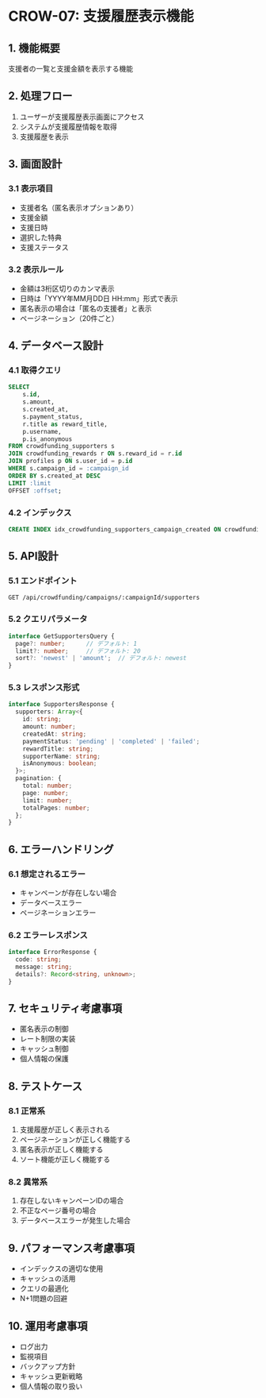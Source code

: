 # CROW-07: 支援履歴表示機能

## 1. 機能概要
支援者の一覧と支援金額を表示する機能

## 2. 処理フロー
1. ユーザーが支援履歴表示画面にアクセス
2. システムが支援履歴情報を取得
3. 支援履歴を表示

## 3. 画面設計
### 3.1 表示項目
- 支援者名（匿名表示オプションあり）
- 支援金額
- 支援日時
- 選択した特典
- 支援ステータス

### 3.2 表示ルール
- 金額は3桁区切りのカンマ表示
- 日時は「YYYY年MM月DD日 HH:mm」形式で表示
- 匿名表示の場合は「匿名の支援者」と表示
- ページネーション（20件ごと）

## 4. データベース設計
### 4.1 取得クエリ
```sql
SELECT 
    s.id,
    s.amount,
    s.created_at,
    s.payment_status,
    r.title as reward_title,
    p.username,
    p.is_anonymous
FROM crowdfunding_supporters s
JOIN crowdfunding_rewards r ON s.reward_id = r.id
JOIN profiles p ON s.user_id = p.id
WHERE s.campaign_id = :campaign_id
ORDER BY s.created_at DESC
LIMIT :limit
OFFSET :offset;
```

### 4.2 インデックス
```sql
CREATE INDEX idx_crowdfunding_supporters_campaign_created ON crowdfunding_supporters(campaign_id, created_at DESC);
```

## 5. API設計
### 5.1 エンドポイント
```
GET /api/crowdfunding/campaigns/:campaignId/supporters
```

### 5.2 クエリパラメータ
```typescript
interface GetSupportersQuery {
  page?: number;      // デフォルト: 1
  limit?: number;     // デフォルト: 20
  sort?: 'newest' | 'amount';  // デフォルト: newest
}
```

### 5.3 レスポンス形式
```typescript
interface SupportersResponse {
  supporters: Array<{
    id: string;
    amount: number;
    createdAt: string;
    paymentStatus: 'pending' | 'completed' | 'failed';
    rewardTitle: string;
    supporterName: string;
    isAnonymous: boolean;
  }>;
  pagination: {
    total: number;
    page: number;
    limit: number;
    totalPages: number;
  };
}
```

## 6. エラーハンドリング
### 6.1 想定されるエラー
- キャンペーンが存在しない場合
- データベースエラー
- ページネーションエラー

### 6.2 エラーレスポンス
```typescript
interface ErrorResponse {
  code: string;
  message: string;
  details?: Record<string, unknown>;
}
```

## 7. セキュリティ考慮事項
- 匿名表示の制御
- レート制限の実装
- キャッシュ制御
- 個人情報の保護

## 8. テストケース
### 8.1 正常系
1. 支援履歴が正しく表示される
2. ページネーションが正しく機能する
3. 匿名表示が正しく機能する
4. ソート機能が正しく機能する

### 8.2 異常系
1. 存在しないキャンペーンIDの場合
2. 不正なページ番号の場合
3. データベースエラーが発生した場合

## 9. パフォーマンス考慮事項
- インデックスの適切な使用
- キャッシュの活用
- クエリの最適化
- N+1問題の回避

## 10. 運用考慮事項
- ログ出力
- 監視項目
- バックアップ方針
- キャッシュ更新戦略
- 個人情報の取り扱い 